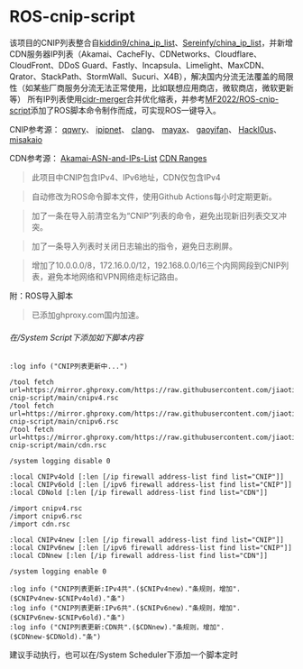 # ROS-cnip-script

该项目的CNIP列表整合自[kiddin9/china_ip_list](https://github.com/kiddin9/china_ip_list)、[Sereinfy/china_ip_list](https://github.com/Sereinfy/china_ip_list)，并新增CDN服务器IP列表（Akamai、CacheFly、CDNetworks、Cloudflare、CloudFront、DDoS Guard、Fastly、Incapsula、Limelight、MaxCDN、Qrator、StackPath、StormWall、Sucuri、X4B），解决国内分流无法覆盖的局限性（如某些厂商服务分流无法正常使用，比如联想应用商店，微软商店，微软更新等）
所有IP列表使用[cidr-merger](https://github.com/zhanhb/cidr-merger/)合并优化缩表，并参考[MF2022/ROS-cnip-script](https://github.com/DMF2022/ROS-cnip-script)添加了ROS脚本命令制作而成，可实现ROS一键导入。

CNIP参考源：
[qqwry](https://www.github.com/metowolf/iplist)、
[ipipnet](https://www.github.com/17mon/china_ip_list/)、
[clang](https://ispip.clang.cn/)、
[mayax](https://www.github.com/mayaxcn/china-ip-list/)、
[gaoyifan](https://www.github.com/gaoyifan/china-operator-ip/)、
[Hackl0us](https://www.github.com/Hackl0us/GeoIP2-CN/)、
[misakaio](https://www.github.com/misakaio/chnroutes2/)

CDN参考源：
[Akamai-ASN-and-IPs-List](https://github.com/SecOps-Institute/Akamai-ASN-and-IPs-List)
[CDN Ranges](https://github.com/schniggie/cdn-ranges)

>此项目中CNIP包含IPv4、IPv6地址，CDN仅包含IPv4

>自动修改为ROS命令脚本文件，使用Github Actions每小时定期更新。

>加了一条在导入前清空名为“CNIP”列表的命令，避免出现新旧列表交叉冲突。

>加了一条导入列表时关闭日志输出的指令，避免日志刷屏。

>增加了10.0.0.0/8，172.16.0.0/12，192.168.0.0/16三个内网网段到CNIP列表，避免本地网络和VPN网络走标记路由。


附：ROS导入脚本

>已添加ghproxy.com国内加速。

###### 在/System Script下添加如下脚本内容
```
:log info ("CNIP列表更新中...")

/tool fetch url=https://mirror.ghproxy.com/https://raw.githubusercontent.com/jiaoting/ROS-cnip-script/main/cnipv4.rsc
/tool fetch url=https://mirror.ghproxy.com/https://raw.githubusercontent.com/jiaoting/ROS-cnip-script/main/cnipv6.rsc
/tool fetch url=https://mirror.ghproxy.com/https://raw.githubusercontent.com/jiaoting/ROS-cnip-script/main/cdn.rsc

/system logging disable 0

:local CNIPv4old [:len [/ip firewall address-list find list="CNIP"]]
:local CNIPv6old [:len [/ipv6 firewall address-list find list="CNIP"]]
:local CDNold [:len [/ip firewall address-list find list="CDN"]]

/import cnipv4.rsc
/import cnipv6.rsc
/import cdn.rsc

:local CNIPv4new [:len [/ip firewall address-list find list="CNIP"]]
:local CNIPv6new [:len [/ipv6 firewall address-list find list="CNIP"]]
:local CDNnew [:len [/ip firewall address-list find list="CDN"]]

/system logging enable 0

:log info ("CNIP列表更新:IPv4共".($CNIPv4new)."条规则，增加".($CNIPv4new-$CNIPv4old)."条")
:log info ("CNIP列表更新:IPv6共".($CNIPv6new)."条规则，增加".($CNIPv6new-$CNIPv6old)."条")
:log info ("CNIP列表更新:CDN共".($CDNnew)."条规则，增加".($CDNnew-$CDNold)."条")
```

建议手动执行，也可以在/System Scheduler下添加一个脚本定时
